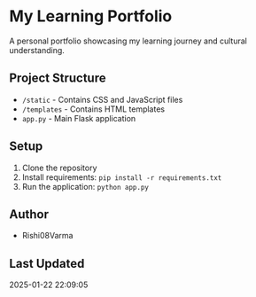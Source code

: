 # My Learning Portfolio

A personal portfolio showcasing my learning journey and cultural understanding.

## Project Structure
- `/static` - Contains CSS and JavaScript files
- `/templates` - Contains HTML templates
- `app.py` - Main Flask application

## Setup
1. Clone the repository
2. Install requirements: `pip install -r requirements.txt`
3. Run the application: `python app.py`

## Author
- Rishi08Varma

## Last Updated
2025-01-22 22:09:05